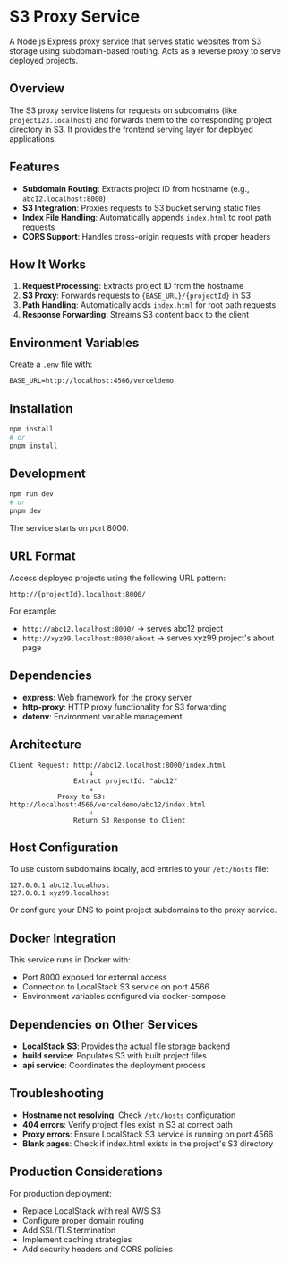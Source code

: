 # S3 Proxy Service

A Node.js Express proxy service that serves static websites from S3 storage using subdomain-based routing. Acts as a reverse proxy to serve deployed projects.

## Overview

The S3 proxy service listens for requests on subdomains (like `project123.localhost`) and forwards them to the corresponding project directory in S3. It provides the frontend serving layer for deployed applications.

## Features

- **Subdomain Routing**: Extracts project ID from hostname (e.g., `abc12.localhost:8000`)
- **S3 Integration**: Proxies requests to S3 bucket serving static files
- **Index File Handling**: Automatically appends `index.html` to root path requests
- **CORS Support**: Handles cross-origin requests with proper headers

## How It Works

1. **Request Processing**: Extracts project ID from the hostname
2. **S3 Proxy**: Forwards requests to `{BASE_URL}/{projectId}` in S3
3. **Path Handling**: Automatically adds `index.html` for root path requests
4. **Response Forwarding**: Streams S3 content back to the client

## Environment Variables

Create a `.env` file with:

```env
BASE_URL=http://localhost:4566/verceldemo
```

## Installation

```bash
npm install
# or
pnpm install
```

## Development

```bash
npm run dev
# or
pnpm dev
```

The service starts on port 8000.

## URL Format

Access deployed projects using the following URL pattern:

```
http://{projectId}.localhost:8000/
```

For example:

- `http://abc12.localhost:8000/` → serves abc12 project
- `http://xyz99.localhost:8000/about` → serves xyz99 project's about page

## Dependencies

- **express**: Web framework for the proxy server
- **http-proxy**: HTTP proxy functionality for S3 forwarding
- **dotenv**: Environment variable management

## Architecture

```
Client Request: http://abc12.localhost:8000/index.html
                    ↓
                Extract projectId: "abc12"
                    ↓
            Proxy to S3: http://localhost:4566/verceldemo/abc12/index.html
                    ↓
                Return S3 Response to Client
```

## Host Configuration

To use custom subdomains locally, add entries to your `/etc/hosts` file:

```
127.0.0.1 abc12.localhost
127.0.0.1 xyz99.localhost
```

Or configure your DNS to point project subdomains to the proxy service.

## Docker Integration

This service runs in Docker with:

- Port 8000 exposed for external access
- Connection to LocalStack S3 service on port 4566
- Environment variables configured via docker-compose

## Dependencies on Other Services

- **LocalStack S3**: Provides the actual file storage backend
- **build service**: Populates S3 with built project files
- **api service**: Coordinates the deployment process

## Troubleshooting

- **Hostname not resolving**: Check `/etc/hosts` configuration
- **404 errors**: Verify project files exist in S3 at correct path
- **Proxy errors**: Ensure LocalStack S3 service is running on port 4566
- **Blank pages**: Check if index.html exists in the project's S3 directory

## Production Considerations

For production deployment:

- Replace LocalStack with real AWS S3
- Configure proper domain routing
- Add SSL/TLS termination
- Implement caching strategies
- Add security headers and CORS policies
